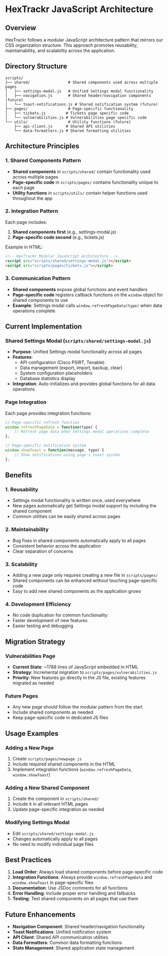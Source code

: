 # HexTrackr JavaScript Architecture

## Overview

HexTrackr follows a modular JavaScript architecture pattern that mirrors our CSS organization structure. This approach promotes reusability, maintainability, and scalability across the application.

## Directory Structure

```
scripts/
├── shared/                 # Shared components used across multiple pages
│   ├── settings-modal.js   # Unified Settings modal functionality
│   ├── navigation.js       # Shared header/navigation components (future)
│   └── toast-notifications.js # Shared notification system (future)
├── pages/                  # Page-specific functionality
│   ├── tickets.js         # Tickets page specific code
│   └── vulnerabilities.js # Vulnerabilities page specific code
└── utils/                  # Utility functions (future)
    ├── api-client.js      # Shared API utilities
    └── data-formatters.js # Shared formatting utilities
```

## Architecture Principles

### 1. Shared Components Pattern
- **Shared components** in `scripts/shared/` contain functionality used across multiple pages
- **Page-specific code** in `scripts/pages/` contains functionality unique to each page
- **Utility functions** in `scripts/utils/` contain helper functions used throughout the app

### 2. Integration Pattern
Each page includes:
1. **Shared components first** (e.g., settings-modal.js)
2. **Page-specific code second** (e.g., tickets.js)

Example in HTML:
```html
<!-- HexTrackr Modular JavaScript Architecture -->
<script src="scripts/shared/settings-modal.js"></script>
<script src="scripts/pages/tickets.js"></script>
```

### 3. Communication Pattern
- **Shared components** expose global functions and event handlers
- **Page-specific code** registers callback functions on the `window` object for shared components to use
- **Example**: Settings modal calls `window.refreshPageData(type)` when data operations complete

## Current Implementation

### Shared Settings Modal (`scripts/shared/settings-modal.js`)
- **Purpose**: Unified Settings modal functionality across all pages
- **Features**: 
  - API configuration (Cisco PSIRT, Tenable)
  - Data management (export, import, backup, clear)
  - System configuration placeholders
  - Database statistics display
- **Integration**: Auto-initializes and provides global functions for all data operations

### Page Integration
Each page provides integration functions:

```javascript
// Page-specific refresh function
window.refreshPageData = function(type) {
    // Refresh page data when Settings modal operations complete
};

// Page-specific notification system
window.showToast = function(message, type) {
    // Show notifications using page's toast system
};
```

## Benefits

### 1. Reusability
- Settings modal functionality is written once, used everywhere
- New pages automatically get Settings modal support by including the shared component
- Common utilities can be easily shared across pages

### 2. Maintainability
- Bug fixes in shared components automatically apply to all pages
- Consistent behavior across the application
- Clear separation of concerns

### 3. Scalability
- Adding a new page only requires creating a new file in `scripts/pages/`
- Shared components can be enhanced without touching page-specific code
- Easy to add new shared components as the application grows

### 4. Development Efficiency
- No code duplication for common functionality
- Faster development of new features
- Easier testing and debugging

## Migration Strategy

### Vulnerabilities Page
- **Current State**: ~1788 lines of JavaScript embedded in HTML
- **Strategy**: Incremental migration to `scripts/pages/vulnerabilities.js`
- **Priority**: New features go directly in the JS file, existing features migrated as needed

### Future Pages
- Any new page should follow the modular pattern from the start
- Include shared components as needed
- Keep page-specific code in dedicated JS files

## Usage Examples

### Adding a New Page
1. Create `scripts/pages/newpage.js`
2. Include required shared components in the HTML
3. Implement integration functions (`window.refreshPageData`, `window.showToast`)

### Adding a New Shared Component
1. Create the component in `scripts/shared/`
2. Include it in all relevant HTML pages
3. Update page-specific integration as needed

### Modifying Settings Modal
- Edit `scripts/shared/settings-modal.js`
- Changes automatically apply to all pages
- No need to modify individual page files

## Best Practices

1. **Load Order**: Always load shared components before page-specific code
2. **Integration Functions**: Always provide `window.refreshPageData` and `window.showToast` in page-specific files
3. **Documentation**: Use JSDoc comments for all functions
4. **Error Handling**: Include proper error handling and fallbacks
5. **Testing**: Test shared components on all pages that use them

## Future Enhancements

- **Navigation Component**: Shared header/navigation functionality
- **Toast Notifications**: Unified notification system
- **API Client**: Shared API communication utilities
- **Data Formatters**: Common data formatting functions
- **State Management**: Shared application state management
